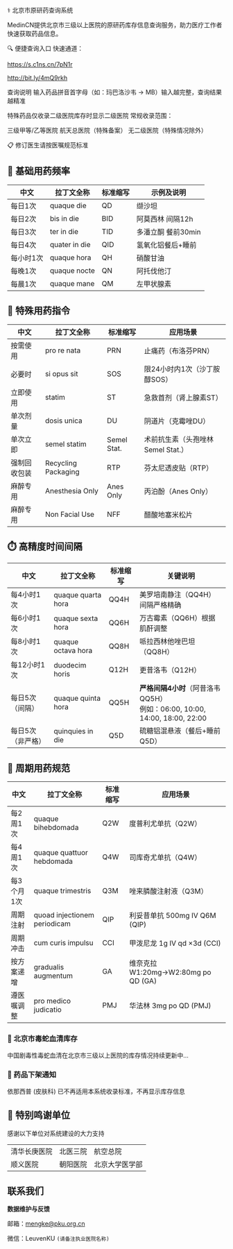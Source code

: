 ⚕️ 北京市原研药查询系统
  
MedinCN提供北京市​​三级以上医院​​的原研药库存信息查询服务，助力医疗工作者快速获取药品信息。

🔍 便捷查询入口
​​快速通道​​：

https://s.c1ns.cn/7pN1r

http://bit.ly/4mQ9rkh

查询说明
输入药品​​拼音首字母​​（如：玛巴洛沙韦 → MB）输入​​越完整​​，查询结果越精准

特殊药品仅收录二级医院库存时显示二级医院
​​常规收录范围​​：

三级甲等/乙等医院
航天总医院（特殊备案）
无二级医院（特殊情况除外）

📋 修订医生请按医嘱规范标准

## 💊 基础用药频率

| 中文       | 拉丁文全称      | 标准缩写 | 示例及说明                     |
|------------|---------------|--------|-------------------------------|
| 每日1次     | quaque die    | QD     | 缬沙坦         |
| 每日2次     | bis in die    | BID    | 阿莫西林 间隔12h     |
| 每日3次     | ter in die    | TID    | 多潘立酮 餐前30min  |
| 每日4次     | quater in die | QID    | 氢氧化铝餐后+睡前   |
| 每小时1次   | quaque hora   | QH     | 硝酸甘油          |
| 每晚1次     | quaque nocte  | QN     | 阿托伐他汀          |
| 每晨1次     | quaque mane   | QM     | 左甲状腺素         |

## 🚨 特殊用药指令

| 中文           | 拉丁文全称        | 标准缩写    | 应用场景                     |
|----------------|-----------------|-----------|----------------------------|
| 按需使用       | pro re nata     | PRN       | 止痛药（布洛芬PRN）          |
| 必要时         | si opus sit     | SOS       | 限24小时内1次（沙丁胺醇SOS） |
| 立即使用       | statim          | ST        | 急救首剂（肾上腺素ST）       |
| 单次剂量       | dosis unica     | DU        | 阴道片（克霉唑DU）           |
| 单次立即       | semel statim    | Semel Stat.| 术前抗生素（头孢唑林Semel Stat.）|
| 强制回收包装   | Recycling Packaging| RTP       | 芬太尼透皮贴（RTP）         |
| 麻醉专用       | Anesthesia Only | Anes Only | 丙泊酚（Anes Only）          |
| 麻醉专用       | Non Facial Use | NFF | 醋酸地塞米松片          |

## ⏱️ 高精度时间间隔

| 中文               | 拉丁文全称         | 标准缩写 | 关键说明                                  |
|--------------------|------------------|--------|-----------------------------------------|
| 每4小时1次        | quaque quarta hora | QQ4H   | 美罗培南静注（QQ4H）间隔严格精确          |
| 每6小时1次        | quaque sexta hora  | QQ6H   | 万古霉素（QQ6H）根据肌酐调整              |
| 每8小时1次        | quaque octava hora | QQ8H   | 哌拉西林他唑巴坦（QQ8H）                 |
| 每12小时1次       | duodecim horis    | Q12H   | 更昔洛韦（Q12H）                         |
| 每日5次（间隔）   | quaque quinta hora | QQ5H   | **严格间隔4小时**（阿昔洛韦QQ5H）<br>例如：06:00, 10:00, 14:00, 18:00, 22:00 |
| 每日5次（非严格） | quinquies in die  | Q5D    | 硫糖铝混悬液（餐后+睡前Q5D）              |

## 📅 周期用药规范

| 中文         | 拉丁文全称                     | 标准缩写 | 应用场景                             |
|--------------|------------------------------|--------|-------------------------------------|
| 每2周1次     | quaque bihebdomada           | Q2W    | 度普利尤单抗（Q2W）                  |
| 每4周1次     | quaque quattuor hebdomada    | Q4W    | 司库奇尤单抗（Q4W）                  |
| 每3个月1次   | quaque trimestris            | Q3M    | 唑来膦酸注射液（Q3M）                |
| 周期注射     | quoad injectionem periodicam | QIP    | 利妥昔单抗 500mg IV Q6M (QIP)        |
| 周期冲击     | cum curis impulsu            | CCI    | 甲泼尼龙 1g IV qd ×3d (CCI)          |
| 按方案递增   | gradualis augmentum          | GA     | 维奈克拉 W1:20mg→W2:80mg po QD (GA) |
| 遵医嘱调整   | pro medico judicatio         | PMJ    | 华法林 3mg po QD (PMJ)               |



<div class="notice">
  <h3>🔬 北京市毒蛇血清库存</h3>
  <p>中国剧毒性毒蛇血清在北京市三级以上医院的库存情况持续更新中...</p>
  
  <h3>🚫 药品下架通知</h3>
  <p>依那西普 (皮肤科) 已不再适用本系统收录标准，不再显示库存信息</p>
</div>

<div class="thank-section">
  <h2>🙏 特别鸣谢单位</h2>
  <p>感谢以下单位对系统建设的大力支持</p>
  
  <table>
    <tr>
      <td>清华长庚医院</td>
      <td>北医三院</td>
      <td>航空总院</td>
    </tr>
    <tr>
      <td>顺义医院</td>
      <td>朝阳医院</td>
      <td>北京大学医学部</td>
    </tr>
  </table>
</div>

<div class="contact-section">
  <h2>联系我们</h2>
  <p><strong>数据维护与反馈</strong></p>
  <p>邮箱：<a href="mailto:mengke@pku.org.cn">mengke@pku.org.cn</a></p>
  <p>微信：LeuvenKU <code>(请备注执业医院名称)</code></p>
</div>
